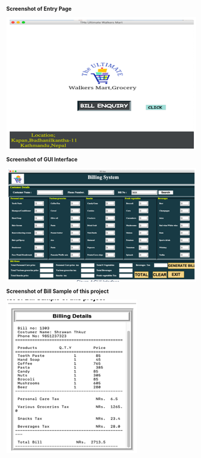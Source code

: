 

<B> Screenshot of Entry Page </B>

![first](ss1.png)


<B> Screenshot of GUI Interface </B> 

![first](ss2.png)

<B> Screenshot of Bill Sample of this project </B> 

![first](ss3.png)
